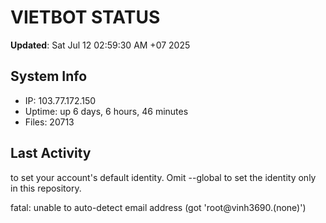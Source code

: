 # VIETBOT STATUS
**Updated**: Sat Jul 12 02:59:30 AM +07 2025

## System Info
- IP: 103.77.172.150
- Uptime: up 6 days, 6 hours, 46 minutes
- Files: 20713

## Last Activity

to set your account's default identity.
Omit --global to set the identity only in this repository.

fatal: unable to auto-detect email address (got 'root@vinh3690.(none)')

